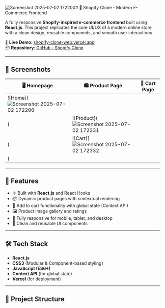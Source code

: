 ![Screenshot 2025-07-02 172200](https://github.com/user-attachments/assets/ce500cf1-f55b-4beb-bf2b-5cff67731a69)# 🛒 Shopify Clone - Modern E-Commerce Frontend

A fully responsive **Shopify-inspired e-commerce frontend** built using **React.js**. This project replicates the core UI/UX of a modern online store with a clean design, reusable components, and smooth user interactions.

🔗 **Live Demo**: [shopify-clone-web.vercel.app](https://shopify-clone-web-rho.vercel.app/)  
📦 **Repository**: [GitHub - Shopify Clone](https://github.com/Priyanshu-Shirsath/Shopify_clone_web)

---

## 📸 Screenshots

| 🖥️ Homepage | 🛍️ Product Page | 🛒 Cart Page |
|------------|----------------|--------------|
| ![Home](![Screenshot 2025-07-02 172200](https://github.com/user-attachments/assets/d997137d-6bab-4ce4-b701-f62b637668ca)
) | ![Product](![Screenshot 2025-07-02 172231](https://github.com/user-attachments/assets/e85819d7-c459-438e-a27d-10c2ad2eea25)
) | ![Cart](![Screenshot 2025-07-02 172332](https://github.com/user-attachments/assets/ba482b36-9100-4a2d-8112-08cc271f2bf4)
) |

---

## 🚀 Features

- ⚛️ Built with **React.js** and React Hooks
- 📦 Dynamic product pages with contextual rendering
- 🛒 Add to cart functionality with global state (Context API)
- 🖼️ Product image gallery and ratings
- 📱 Fully responsive for mobile, tablet, and desktop
- 🎨 Clean and reusable UI components

---

## 🛠️ Tech Stack

- **React.js**
- **CSS3** (Modular & Component-based styling)
- **JavaScript (ES6+)**
- **Context API** (for global state)
- **Vercel** (for deployment)

---

## 📂 Project Structure

